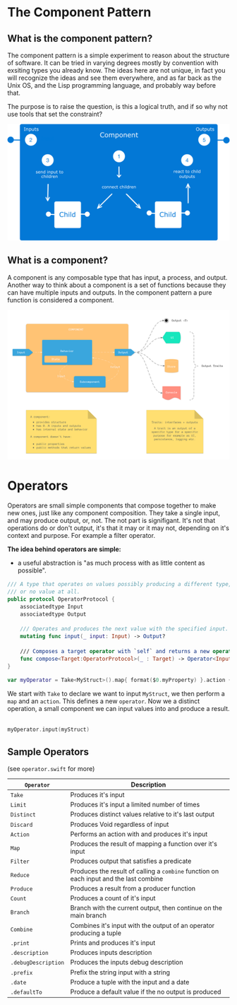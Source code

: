 # The Component Pattern

## What is the component pattern?
The component pattern is a simple experiment to reason about the structure of software. It can be tried in varying degrees mostly by convention with exsiting types you already know. The ideas here are not unique, in fact you will recognize the ideas and see them everywhere, and as far back as the Unix OS, and the Lisp  programming language, and probably way before that.

The purpose is to raise the question, is this a logical truth, and if so why not use tools that set the constraint?

![Composition](img/Component2.png)

## What is a component?
A component is any composable type that has input, a process, and output. Another way to think about a component is a set of functions because they can have multiple inputs and outputs. In the component pattern a pure function is considered a component.

![Component](img/Component1.png)

# Operators
Operators are small simple components that compose together to make new ones, just like any component composition. They take a single input, and may produce output, or, not. The not part is signifigant. It's not that operations do or don't output, it's that it may or it may not, depending on it's context and purpose. For example a filter operator.

**The idea behind operators are simple:**
- a useful abstraction is "as much process with as little content as possible". 

```swift
/// A type that operates on values possibly producing a different type,
/// or no value at all.
public protocol OperatorProtocol {
    associatedtype Input
    associatedtype Output
    
    /// Operates and produces the next value with the specified input.
    mutating func input(_ input: Input) -> Output?
    
    /// Composes a target operator with `self` and returns a new operator.
    func compose<Target:OperatorProtocol>(_ : Target) -> Operator<Input, Target.Output> where Target.Input == Output
}
```

```swift
var myOperator = Take<MyStruct>().map{ format($0.myProperty) }.action { label.text = $0 }
```
We start with `Take` to declare we want to input `MyStruct`, we then perform a `map` and an `action`.  This defines a new `operator`. Now we a distinct operation, a small component we can input values into and produce a result. 

```swift

myOperator.input(myStruct) 

```

## Sample Operators 
(see `operator.swift` for more)

| `Operator`         | Description                                                                            |
|--------------------|----------------------------------------------------------------------------------------|
| `Take`          | Produces it's input                                                                    |
| `Limit`         | Produces it's input a limited number of times                                          |
| `Distinct`         | Produces distinct values relative to it's last output                                  |
| `Discard`          | Produces Void regardless of input                                                      |
| `Action`           | Performs an action with  and produces it's input                            |
| `Map`              | Produces the result of mapping a function over it's input                              |
| `Filter`           | Produces output that satisfies a predicate                                             |
| `Reduce`           | Produces the result of calling a `combine` function on each input and the last combine |
| `Produce`           | Produces a result from a producer function |
| `Count`            | Produces a count of it's input                                                         |
| `Branch`           | Branch with the current output, then continue on the main branch                       |
| `Combine`          | Combines it's input with the output of an operator producing a tuple      |
| `.print`            | Prints and produces it's input                                                             |
| `.description`      | Produces inputs description                                                            |
| `.debugDescription` | Produces the inputs debug description                                                  |
| `.prefix`           | Prefix the string input with a string                                                  |
| `.date`             | Produce a tuple with the input and a date                                              |
| `.defaultTo`             | Produce a default value if the no output is produced                              |
